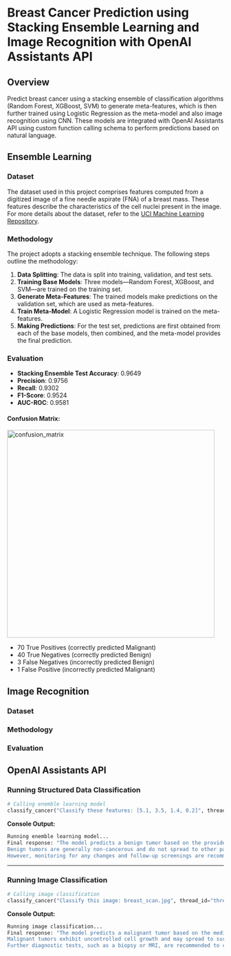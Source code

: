 # Breast Cancer Prediction using Stacking Ensemble Learning and Image Recognition with OpenAI Assistants API

## Overview
Predict breast cancer using a stacking ensemble of classification algorithms (Random Forest, XGBoost, SVM) to generate meta-features, which is then further trained using Logistic Regression as the meta-model and also image recognition using CNN. These models are integrated with OpenAI Assistants API using custom function calling schema to perform predictions based on natural language.  

## Ensemble Learning

### Dataset
The dataset used in this project comprises features computed from a digitized image of a fine needle aspirate (FNA) of a breast mass. These features describe the characteristics of the cell nuclei present in the image. For more details about the dataset, refer to the [UCI Machine Learning Repository](https://archive.ics.uci.edu/ml/datasets/Breast+Cancer+Wisconsin+%28Diagnostic%29).

### Methodology

The project adopts a stacking ensemble technique. The following steps outline the methodology:

1. **Data Splitting**: The data is split into training, validation, and test sets.
2. **Training Base Models**: Three models—Random Forest, XGBoost, and SVM—are trained on the training set.
3. **Generate Meta-Features**: The trained models make predictions on the validation set, which are used as meta-features.
4. **Train Meta-Model**: A Logistic Regression model is trained on the meta-features.
5. **Making Predictions**: For the test set, predictions are first obtained from each of the base models, then combined, and the meta-model provides the final prediction.

### Evaluation

- **Stacking Ensemble Test Accuracy**: 0.9649
- **Precision**: 0.9756
- **Recall**: 0.9302
- **F1-Score**: 0.9524
- **AUC-ROC**: 0.9581

#### Confusion Matrix:

<img width="482" alt="confusion_matrix" src="https://github.com/cybersamurai2410/BreastCancer_Prediction/assets/66138996/1dd19c04-adbb-4358-abe0-3e125f053fa6">

- 70 True Positives (correctly predicted Malignant)
- 40 True Negatives (correctly predicted Benign)
- 3 False Negatives (incorrectly predicted Benign)
- 1 False Positive (incorrectly predicted Malignant)

## Image Recognition 

### Dataset
### Methodology
### Evaluation

## OpenAI Assistants API
### Running Structured Data Classification
```python
# Calling enemble learning model
classify_cancer("Classify these features: [5.1, 3.5, 1.4, 0.2]", thread_id="thread_abc123")
```
**Console Output:**
```bash
Running enemble learning model...
Final response: "The model predicts a benign tumor based on the provided numerical features. 
Benign tumors are generally non-cancerous and do not spread to other parts of the body. 
However, monitoring for any changes and follow-up screenings are recommended."
```

---

### Running Image Classification
```python
# Calling image classification
classify_cancer("Classify this image: breast_scan.jpg", thread_id="thread_abc123")
```
**Console Output:**
```bash
Running image classification...
Final response: "The model predicts a malignant tumor based on the medical image. 
Malignant tumors exhibit uncontrolled cell growth and may spread to surrounding tissues. 
Further diagnostic tests, such as a biopsy or MRI, are recommended to confirm the diagnosis."
```
